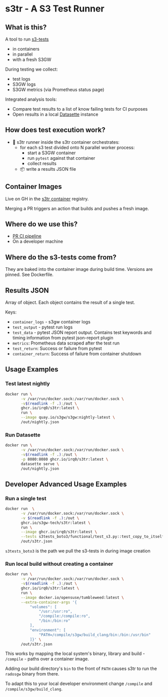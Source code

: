 # s3tr - A S3 Test Runner

## What is this?

A tool to run [s3-tests](https://github.com/ceph/s3-tests)

- in containers
- in parallel
- with a fresh S3GW

During testing we collect:

- test logs
- S3GW logs
- S3GW metrics (via Prometheus status page)

Integrated analysis tools:

- Compare test results to a list of know failing tests for CI purposes
- Open results in a local [Datasette](https://datasette.io/) instance

## How does test execution work?

- 🧠 s3tr runner inside the s3tr container orchestrates:
  - for each s3 test divided onto N parallel worker process:
    - start a S3GW container
    - run `pytest` against that container
    - collect results
  - 📦 write a results JSON file

## Container Images

Live on GH in the [s3tr
container](https://github.com/s3gw-tech/s3gw/pkgs/container/s3tr)
registry.

Merging a PR triggers an action that builds and pushes a fresh image.

## Where do we use this?

- [PR CI pipeline](https://github.com/s3gw-tech/s3gw-ceph/blob/s3gw/.github/workflows/test-s3gw.yml)
- On a developer machine

## Where do the s3-tests come from?

They are baked into the container image during build time. Versions
are pinned. See Dockerfile.

## Results JSON

Array of object. Each object contains the result of a single test.

Keys:

- `container_logs` - s3gw container logs
- `test_output` - pytest run logs
- `test_data` - pytest JSON report output. Contains test keywords and
  timing information from pytest json-report plugin
- `metrics`: Prometheus data scraped after the test run
- `test_return`: Success or failure from pytest
- `container_return`: Success of failure from container shutdown

## Usage Examples

### Test latest nightly

```sh
docker run \
       -v /var/run/docker.sock:/var/run/docker.sock \
       -v$(readlink -f .):/out \
       ghcr.io/irq0/s3tr:latest \
       run \
       --image quay.io/s3gw/s3gw:nightly-latest \
       /out/nightly.json
```

### Run Datasette

```sh
docker run \
       -v /var/run/docker.sock:/var/run/docker.sock \
       -v$(readlink -f .):/out \
       -p 8080:8080 ghcr.io/irq0/s3tr:latest \
       datasette serve \
       /out/nightly.json
```

## Developer Advanced Usage Examples

### Run a single test

```sh
docker run  \
       -v /var/run/docker.sock:/var/run/docker.sock \
       -v $(readlink -f .):/out \
       ghcr.io/s3gw-tech/s3tr:latest \
       run \
       --image ghcr.io/irq0/s3tr:latest \
       --tests s3tests_boto3/functional/test_s3.py::test_copy_to_itself \
       /out/s3tr.json
```

`s3tests_boto3` is the path we pull the s3-tests in during image creation

### Run local build without creating a container

```sh
docker run \
       -v /var/run/docker.sock:/var/run/docker.sock \
       -v$(readlink -f .):/out \
       ghcr.io/irq0/s3tr:latest \
       run \
       --image docker.io/opensuse/tumbleweed:latest \
       --extra-container-args '{
           "volumes": [
               "/usr:/usr:ro",
               "/compile:/compile:ro",
               "/bin:/bin:ro"
           ],
           "environment": [
               "PATH=/compile/s3gw/build_clang/bin:/bin:/usr/bin"
           ]}' \
       /out/s3tr.json

```

This works by mapping the local system's binary, library and build -
`/compile` - paths over a container image.

Adding our build directory's `bin` to the front of `PATH` causes s3tr
to run the `radosgw` binary from there.

To adapt this to your local developer environment change `/compile`
and `/compile/s3gw/build_clang`.
